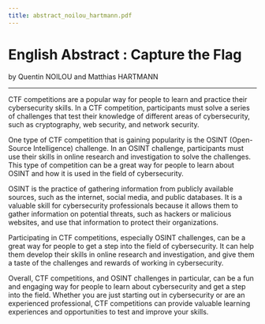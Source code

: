 ```yaml
---
title: abstract_noilou_hartmann.pdf
---
```


# English Abstract : Capture the Flag

by Quentin NOILOU and Matthias HARTMANN

---

CTF competitions are a popular way for people to learn and practice their cybersecurity skills. In a CTF competition, participants must solve a series of challenges that test their knowledge of different areas of cybersecurity, such as cryptography, web security, and network security.

One type of CTF competition that is gaining popularity is the OSINT (Open-Source Intelligence) challenge. In an OSINT challenge, participants must use their skills in online research and investigation to solve the challenges. This type of competition can be a great way for people to learn about OSINT and how it is used in the field of cybersecurity.

OSINT is the practice of gathering information from publicly available sources, such as the internet, social media, and public databases. It is a valuable skill for cybersecurity professionals because it allows them to gather information on potential threats, such as hackers or malicious websites, and use that information to protect their organizations.

Participating in CTF competitions, especially OSINT challenges, can be a great way for people to get a step into the field of cybersecurity. It can help them develop their skills in online research and investigation, and give them a taste of the challenges and rewards of working in cybersecurity.

Overall, CTF competitions, and OSINT challenges in particular, can be a fun and engaging way for people to learn about cybersecurity and get a step into the field. Whether you are just starting out in cybersecurity or are an experienced professional, CTF competitions can provide valuable learning experiences and opportunities to test and improve your skills.
